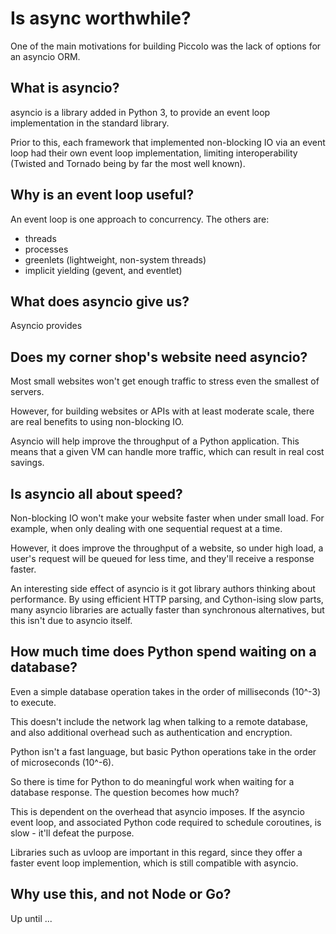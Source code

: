 # Is async worthwhile?

One of the main motivations for building Piccolo was the lack of options for an asyncio ORM.

## What is asyncio?

asyncio is a library added in Python 3, to provide an event loop implementation in the standard library.

Prior to this, each framework that implemented non-blocking IO via an event loop had their own event loop implementation, limiting interoperability (Twisted and Tornado being by far the most well known).

## Why is an event loop useful?

An event loop is one approach to concurrency. The others are:

 * threads
 * processes
 * greenlets (lightweight, non-system threads)
 * implicit yielding (gevent, and eventlet)

## What does asyncio give us?

Asyncio provides

## Does my corner shop's website need asyncio?

Most small websites won't get enough traffic to stress even the smallest of servers.

However, for building websites or APIs with at least moderate scale, there are real benefits to using non-blocking IO.

Asyncio will help improve the throughput of a Python application. This means that a given VM can handle more traffic, which can result in real cost savings.

## Is asyncio all about speed?

Non-blocking IO won't make your website faster when under small load. For example, when only dealing with one sequential request at a time.

However, it does improve the throughput of a website, so under high load, a user's request will be queued for less time, and they'll receive a response faster.

An interesting side effect of asyncio is it got library authors thinking about performance. By using efficient HTTP parsing, and Cython-ising slow parts, many asyncio libraries are actually faster than synchronous alternatives, but this isn't due to asyncio itself.

## How much time does Python spend waiting on a database?

Even a simple database operation takes in the order of milliseconds (10^-3) to execute.

This doesn't include the network lag when talking to a remote database, and also additional overhead such as authentication and encryption.

Python isn't a fast language, but basic Python operations take in the order of microseconds (10^-6).

So there is time for Python to do meaningful work when waiting for a database response. The question becomes how much?

This is dependent on the overhead that asyncio imposes. If the asyncio event loop, and associated Python code required to schedule coroutines, is slow - it'll defeat the purpose.

Libraries such as uvloop are important in this regard, since they offer a faster event loop implemention, which is still compatible with asyncio.

## Why use this, and not Node or Go?

Up until ...
